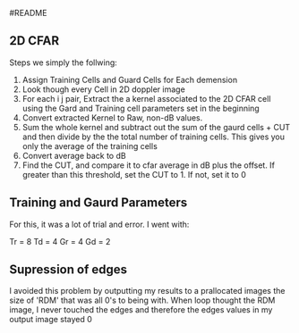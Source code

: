 #README


## 2D CFAR

Steps we simply the follwing:

1. Assign Training Cells and Guard Cells for Each demension
2. Look though every Cell in 2D doppler image
3. For each i j pair, Extract the a kernel associated to the 2D CFAR cell using the Gard and Training cell parameters set in the beginning
4. Convert extracted Kernel to Raw, non-dB values.
5. Sum the whole kernel and subtract out the sum of the gaurd cells + CUT and then divide by the the total number of training cells. This gives you only the average of the training cells
6. Convert average back to dB
7. Find the CUT, and compare it to cfar average in dB plus the offset. If greater than this threshold, set the CUT to 1. If not, set it to 0


## Training and Gaurd Parameters


For this, it was a lot of trial and error. I went with:

Tr = 8
Td = 4
Gr = 4
Gd = 2


## Supression of edges 

I avoided this problem by outputting my results to a prallocated images the size of 'RDM' that was all 0's to being with. When loop thought the RDM image, I never touched the edges and therefore the edges values in my output image stayed 0

